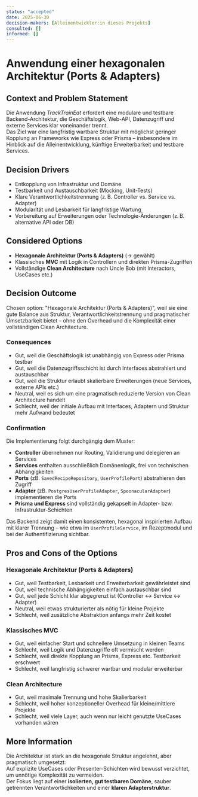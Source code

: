 ```yaml
---
status: "accepted"
date: 2025-06-30
decision-makers: [Alleinentwickler:in dieses Projekts]
consulted: []
informed: []
---
```


# Anwendung einer hexagonalen Architektur (Ports & Adapters)

## Context and Problem Statement

Die Anwendung *TrackTrainEat* erfordert eine modulare und testbare Backend-Architektur, die Geschäftslogik, Web-API, Datenzugriff und externe Services klar voneinander trennt.  
Das Ziel war eine langfristig wartbare Struktur mit möglichst geringer Kopplung an Frameworks wie Express oder Prisma – insbesondere im Hinblick auf die Alleinentwicklung, künftige Erweiterbarkeit und testbare Services.

## Decision Drivers

* Entkopplung von Infrastruktur und Domäne
* Testbarkeit und Austauschbarkeit (Mocking, Unit-Tests)
* Klare Verantwortlichkeitstrennung (z. B. Controller vs. Service vs. Adapter)
* Modularität und Lesbarkeit für langfristige Wartung
* Vorbereitung auf Erweiterungen oder Technologie-Änderungen (z. B. alternative API oder DB)

## Considered Options

* **Hexagonale Architektur (Ports & Adapters)** (→ gewählt)
* Klassisches **MVC** mit Logik in Controllern und direkten Prisma-Zugriffen
* Vollständige **Clean Architecture** nach Uncle Bob (mit Interactors, UseCases etc.)

## Decision Outcome

Chosen option: "Hexagonale Architektur (Ports & Adapters)", weil sie eine gute Balance aus Struktur, Verantwortlichkeitstrennung und pragmatischer Umsetzbarkeit bietet – ohne den Overhead und die Komplexität einer vollständigen Clean Architecture.

### Consequences

* Gut, weil die Geschäftslogik ist unabhängig von Express oder Prisma testbar
* Gut, weil die Datenzugriffsschicht ist durch Interfaces abstrahiert und austauschbar
* Gut, weil die Struktur erlaubt skalierbare Erweiterungen (neue Services, externe APIs etc.)
* Neutral, weil es sich um eine pragmatisch reduzierte Version von Clean Architecture handelt
* Schlecht, weil der initiale Aufbau mit Interfaces, Adaptern und Struktur mehr Aufwand bedeutet

### Confirmation

Die Implementierung folgt durchgängig dem Muster:

- **Controller** übernehmen nur Routing, Validierung und delegieren an Services
- **Services** enthalten ausschließlich Domänenlogik, frei von technischen Abhängigkeiten
- **Ports** (zB. `SavedRecipeRepository`, `UserProfilePort`) abstrahieren den Zugriff
- **Adapter** (zB. `PostgresUserProfileAdapter`, `SpoonacularAdapter`) implementieren die Ports
- **Prisma und Express** sind vollständig gekapselt in Adapter- bzw. Infrastruktur-Schichten

Das Backend zeigt damit einen konsistenten, hexagonal inspirierten Aufbau mit klarer Trennung – wie etwa im `UserProfileService`, im Rezeptmodul und bei der Authentifizierung sichtbar.

## Pros and Cons of the Options

### Hexagonale Architektur (Ports & Adapters)

* Gut, weil Testbarkeit, Lesbarkeit und Erweiterbarkeit gewährleistet sind
* Gut, weil technische Abhängigkeiten einfach austauschbar sind
* Gut, weil jede Schicht klar abgegrenzt ist (Controller ↔ Service ↔ Adapter)
* Neutral, weil etwas strukturierter als nötig für kleine Projekte
* Schlecht, weil zusätzliche Abstraktion anfangs mehr Zeit kostet

### Klassisches MVC

* Gut, weil einfacher Start und schnellere Umsetzung in kleinen Teams
* Schlecht, weil Logik und Datenzugriffe oft vermischt werden
* Schlecht, weil direkte Kopplung an Prisma, Express etc. Testbarkeit erschwert
* Schlecht, weil langfristig schwerer wartbar und modular erweiterbar

### Clean Architecture

* Gut, weil maximale Trennung und hohe Skalierbarkeit
* Schlecht, weil hoher konzeptioneller Overhead für kleine/mittlere Projekte
* Schlecht, weil viele Layer, auch wenn nur leicht genutzte UseCases vorhanden wären

## More Information

Die Architektur ist stark an die hexagonale Struktur angelehnt, aber pragmatisch umgesetzt:  
Auf explizite UseCases oder Presenter-Schichten wird bewusst verzichtet, um unnötige Komplexität zu vermeiden.  
Der Fokus liegt auf einer **isolierten, gut testbaren Domäne**, sauber getrennten Verantwortlichkeiten und einer **klaren Adapterstruktur**.
